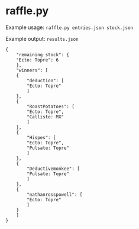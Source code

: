 # raffle.py

Example usage: `raffle.py entries.json stock.json`

Example output: `results.json`


	{
	    "remaining stock": {
		"Ecto: Topre": 6
	    },
	    "winners": [
		{
		    "deduction": [
			"Ecto: Topre"
		    ]
		},
		{
		    "RoastPotatoes": [
			"Ecto: Topre",
			"Callisto: MX"
		    ]
		},
		{
		    "Hispes": [
			"Ecto: Topre",
			"Pulsate: Topre"
		    ]
		},
		{
		    "Deductivemonkee": [
			"Pulsate: Topre"
		    ]
		},
		{
		    "nathanrosspowell": [
			"Ecto: Topre"
		    ]
		}
	    ]
	}

